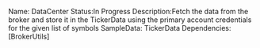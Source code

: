 Name: DataCenter
Status:In Progress
Description:Fetch the data from the broker and store it in the TickerData using the primary account credentials for  the given list of symbols
SampleData: TickerData
Dependencies: [BrokerUtils]
